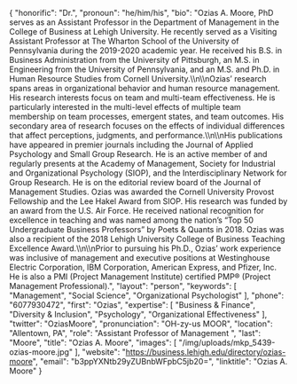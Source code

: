 {
  "honorific": "Dr.",
  "pronoun": "he/him/his",
  "bio": "Ozias A. Moore, PhD serves as an Assistant Professor in the Department of Management in the College of Business at Lehigh University. He recently served as a Visiting Assistant Professor at The Wharton School of the University of Pennsylvania during the 2019-2020 academic year. He received his B.S. in Business Administration from the University of Pittsburgh, an M.S. in Engineering from the University of Pennsylvania, and an M.S. and Ph.D. in Human Resource Studies from Cornell University.\\\n\\\nOzias’ research spans areas in organizational behavior and human resource management. His research interests focus on team and multi-team effectiveness. He is particularly interested in the multi-level effects of multiple team membership on team processes, emergent states, and team outcomes. His secondary area of research focuses on the effects of individual differences that affect perceptions, judgments, and performance.\\\n\\\nHis publications have appeared in premier journals including the Journal of Applied Psychology and Small Group Research. He is an active member of and regularly presents at the Academy of Management, Society for Industrial and Organizational Psychology (SIOP), and the Interdisciplinary Network for Group Research. He is on the editorial review board of the Journal of Management Studies. Ozias was awarded the Cornell University Provost Fellowship and the Lee Hakel Award from SIOP. His research was funded by an award from the U.S. Air Force. He received national recognition for excellence in teaching and was named among the nation’s “Top 50 Undergraduate Business Professors” by Poets & Quants in 2018. Ozias was also a recipient of the 2018 Lehigh University College of Business Teaching Excellence Award.\\\n\\\nPrior to pursuing his Ph.D., Ozias’ work experience was inclusive of management and executive positions at Westinghouse Electric Corporation, IBM Corporation, American Express, and Pfizer, Inc. He is also a PMI (Project Management Institute) certified PMP® (Project Management Professional).",
  "layout": "person",
  "keywords": [
    "Management",
    "Social Science",
    "Organizational Psychologist"
  ],
  "phone": "6077930472",
  "first": "Ozias",
  "expertise": [
    "Business & Finance",
    "Diversity & Inclusion",
    "Psychology",
    "Organizational Effectiveness"
  ],
  "twitter": "OziasMoore",
  "pronunciation": "OH-zy-us MOOR",
  "location": "Allentown, PA",
  "role": "Assistant Professor of Management ",
  "last": "Moore",
  "title": "Ozias A. Moore",
  "images": [
    "/img/uploads/mkp_5439-ozias-moore.jpg"
  ],
  "website": "https://business.lehigh.edu/directory/ozias-moore",
  "email": "b3ppYXNtb29yZUBnbWFpbC5jb20=",
  "linktitle": "Ozias A. Moore"
}